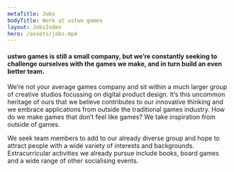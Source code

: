 ```yaml
---
metaTitle: Jobs
bodyTitle: Work at ustwo games
layout: JobsIndex
hero: /assets/jobs.mp4
---
```


<div class="content-box squashed inline-images floating-images">

#### ustwo games is still a small company, but we’re constantly seeking to challenge ourselves with the games we make, and in turn build an even better team.

We’re not your average games company and sit within a much larger group of creative studios focussing on digital product design. It’s this uncommon heritage of ours that we believe contributes to our innovative thinking and we embrace applications from outside the traditional games industry. How do we make games that don’t feel like games? We take inspiration from outside of games.

We seek team members to add to our already diverse group and hope to attract people with a wide variety of interests and backgrounds. Extracurricular activities we already pursue include books, board games and a wide range of other socialising events.

</div>
